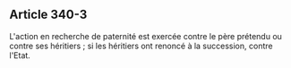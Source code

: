 Article 340-3
----
L'action en recherche de paternité est exercée contre le père prétendu ou contre
ses héritiers ; si les héritiers ont renoncé à la succession, contre l'Etat.
